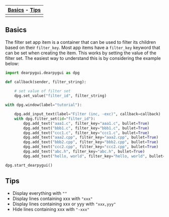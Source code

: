 | [Basics](#basics) - [Tips](#tips) |
|----|
||

## Basics
The filter set app item is a container that can be used to filter its children based on their `filter_key`. Most app items have a `filter_key` keyword that can be set when creating the item. This works by setting the value of the filter set. The easiest way to understand this is by considering the example below:

```python
import dearpygui.dearpygui as dpg

def callback(sender, filter_string):
    
    # set value of filter set
    dpg.set_value("filter_id", filter_string)

with dpg.window(label="tutorial"):

    dpg.add_input_text(label="Filter (inc, -exc)", callback=callback)
    with dpg.filter_set(id="filter_id"):
        dpg.add_text("aaa1.c", filter_key="aaa1.c", bullet=True)
        dpg.add_text("bbb1.c", filter_key="bbb1.c", bullet=True)
        dpg.add_text("ccc1.c", filter_key="ccc1.c", bullet=True)
        dpg.add_text("aaa2.cpp", filter_key="aaa2.cpp", bullet=True)
        dpg.add_text("bbb2.cpp", filter_key="bbb2.cpp", bullet=True)
        dpg.add_text("ccc2.cpp", filter_key="ccc2.cpp", bullet=True)
        dpg.add_text("abc.h", filter_key="abc.h", bullet=True)
        dpg.add_text("hello, world", filter_key="hello, world", bullet=True)

dpg.start_dearpygui()
```

## Tips
* Display everything with `""`
* Display lines containing xxx with `"xxx"`
* Display lines containing xxx or yyy with `"xxx,yyy"`
* Hide lines containing xxx with `"-xxx"`
